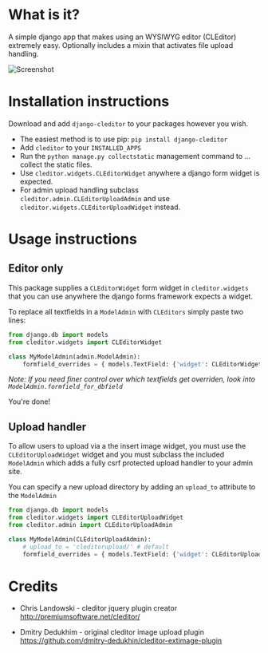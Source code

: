 What is it? 
============

A simple django app that makes using an WYSIWYG editor (CLEditor) extremely easy.
Optionally includes a mixin that activates file upload handling.

![Screenshot](https://github.com/yuchant/django-cleditor/raw/master/cleditor.png)



Installation instructions
=========================

Download and add ``django-cleditor`` to your packages however you wish.

- The easiest method is to use pip: `pip install django-cleditor`
- Add ``cleditor`` to your ``INSTALLED_APPS``
- Run the ``python manage.py collectstatic`` management command to ... collect the static files.
- Use `cleditor.widgets.CLEditorWidget` anywhere a django form widget is expected.
- For admin upload handling subclass `cleditor.admin.CLEditorUploadAdmin` and use `cleditor.widgets.CLEditorUploadWidget` instead.



Usage instructions
==================


Editor only
-----------

This package supplies a ``CLEditorWidget`` form widget in ``cleditor.widgets`` that you can use anywhere the django forms framework expects a widget.

To replace all textfields in a ``ModelAdmin`` with ``CLEditors`` simply paste two lines:
    
```python
from django.db import models
from cleditor.widgets import CLEditorWidget

class MyModelAdmin(admin.ModelAdmin):
    formfield_overrides = { models.TextField: {'widget': CLEditorWidget()}}
```

_Note: If you need finer control over which textfields get overriden, look into ``ModelAdmin.formfield_for_dbfield``_

You're done!


Upload handler
--------------

To allow users to upload via a the insert image widget, you must use the `CLEditorUploadWidget` widget and you must subclass the included `ModelAdmin` which adds a fully csrf protected upload handler to your admin site.

You can specify a new upload directory by adding an `upload_to` attribute to the `ModelAdmin`

```python
from django.db import models
from cleditor.widgets import CLEditorUploadWidget
from cleditor.admin import CLEditorUploadAdmin

class MyModelAdmin(CLEditorUploadAdmin):
    # upload_to = 'cleditorupload/' # default 
    formfield_overrides = { models.TextField: {'widget': CLEditorUploadWidget()}}
```




Credits
========
* Chris Landowski - cleditor jquery plugin creator
http://premiumsoftware.net/cleditor/

* Dmitry Dedukhim - original cleditor image upload plugin
https://github.com/dmitry-dedukhin/cleditor-extimage-plugin

